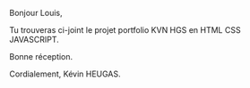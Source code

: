 Bonjour Louis, 

Tu trouveras ci-joint le projet portfolio KVN HGS en HTML CSS JAVASCRIPT.

Bonne réception.

Cordialement, Kévin HEUGAS.

